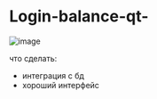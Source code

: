 # Login-balance-qt-
![image](https://github.com/user-attachments/assets/ec703ee5-fd0f-42eb-8b1b-9127f0df1052)


что сделать:
- интеграция с бд
- хороший интерфейс 

